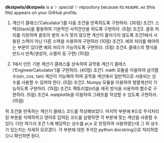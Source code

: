 **dkstpwls/dkstpwls** is a ✨ _special_ ✨ repository because its `README.md` (this file) appears on your GitHub profile.

1. 계산기 클래스(‘Calculator’)를 다음 조건을 만족하도록 구현하라. (30점)
조건1. 스택(Stack)을 활용하여 기본적인 사칙연산을 하도록 구현하라. (5점)
조건2. 괄호 처리를 지원하며 괄호의 쌍의 수가 맞지 않으면 계산이 돌아가지 않도록 조건1에서 사용된 스택이 아닌 다른 스택을 사용하여 구현하라 (10점)
조건3. 예외 처리를 해야하는 부분이 있다면 예외 처리가 가능하도록 구현하라. (5점)
조건4. 클래스의 형식을 반드시 만족(생성자, 소멸자 등 구현) (10점)

2. 1에서 만든 기본 계산기 클래스를 상속하여 공학용 계산기 클래스(‘EngineerCalculator’)를 구현하라. (40점)
  조건1. math 모듈을 이용하여 삼각함수(sin, cos, tan) 계산이 가능해야 하며 공학용 계산에서 일반적으로 사용되는 상수를 사용할 수 있어야 한다. (5점)
  조건2. Numpy 모듈을 이용하여 행렬계산이 가능하도록 구현하라. (15점)
조건3. 팩토리얼(n!)을 재귀 방식을 사용하여 함수로 구현하라. (5점)
조건4. matplotlib을 이용하여 그래프를 작성할 수 있도록 구현하라. (15점)

위 조건을 만족하는 계산기 클래스 코드를 작성해보았다.
마지막 부분에 #으로 주석처리된 부분을 삭제하하고 영어로 입력된 코드를 실행하면 각 부분에 맞는 계산을 사용할 수 있다.
다만 여기서 조건 1.에 해당하는 상수를 pi,e 로 한정하여 사용하였는데 그 외 상수가 있는지는 자세히 모르겠다.
각 부분에 대한 주석은 python docstring으로 처리하였으니 확인하면 된다.
